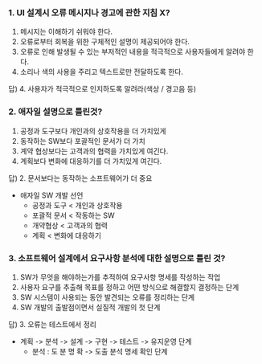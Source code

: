 ### 1. UI 설계시 오류 메시지나 경고에 관한 지침 X?

1. 메시지는 이해하기 쉬워야 한다.
2. 오류로부터 회복을 위한 구체적인 설명이 제공되어야 한다.
3. 오류로 인해 발생될 수 있는 부저적인 내용을 적극적으로 사용자들에게 알려야 한다.
4. 소리나 색의 사용을 주리고 텍스트로만 전달하도록 한다.

답) 4. 사용자가 적극적으로 인지하도록 알려라(색상 / 경고음 등)

### 2. 애자일 설명으로 틀린것?

1. 공정과 도구보다 개인과의 상호작용을 더 가치있게
2. 동작하는 SW보다 포괄적인 문서가 더 가치
3. 계약 협상보다는 고객과의 협력을 가치있게 여긴다.
4. 계획보다 변화에 대응하기를 더 가치있게 여긴다.

답) 2. 문서보다는 동작하는 소프트웨어가 더 중요

-   애자일 SW 개발 선언
    -   공정과 도구 < 개인과 상호작용
    -   포괄적 문서 < 작동하는 SW
    -   개약협상 < 고객과의 협력
    -   계획 < 변화에 대응하기

### 3. 소프트웨어 설계에서 요구사항 분석에 대한 설명으로 틀린 것?

1. SW가 무엇을 해야하는가를 추적하여 요구사항 명세를 작성하는 작업
2. 사용자 요구를 추출해 목표를 정하고 어떤 방식으로 해결할지 결정하는 단계
3. SW 시스템이 사용되는 동안 발견되는 오류를 정리하는 단계
4. SW 개발의 출발점이면서 실질적 개발의 첫 단계

답) 3. 오류는 테스트에서 정리

-   계획 -> 분석 -> 설계 -> 구현 -> 테스트 -> 유지운영 단계
    -   분석 : 도 분 명 확 -> 도출 분석 명세 확인 단계
